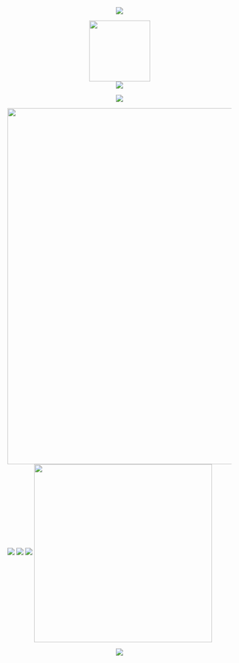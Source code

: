 <p align="center">
<img src="https://capsule-render.vercel.app/api?type=waving&color=timeGradient&height=300&&section=header&text={TITLE}&fontSize=90&fontAlign=50&fontAlignY=30&desc={SUB_TITLE}&descAlign=50&descSize=30&descAlignY=60&animation=twinkling" />
</p>

<div align="center"> <img height="137px" src="https://github-readme-stats.vercel.app/api?username=3323223659&hide_title=true&hide_border=true&show_icons=trueline_height=21&text_color=000&icon_color=000&bg_color=0,ea6161,ffc64d,fffc4d,52fa5a&theme=graywhite" /> </div>

<div align="center"> <img src="https://github-readme-stats.vercel.app/api/top-langs/?username=3323223659&hide_title=true&hide_border=true&layout=compact&langs_count=6&text_color=000&icon_color=fff&bg_color=0,52fa5a,4dfcff,c64dff&theme=graywhite" /> </div>

<p align="center">
  <a href="https://skillicons.dev">
    <img src="https://skillicons.dev/icons?i=idea,java,pycharm,py,vscode,vue,js,html,css" />
  </a>
</p>

<img width="800" src="https://github-readme-activity-graph.vercel.app/graph?username=3323223659&theme=github-compact&hide_border=true&area=true" />

<img src="https://github-readme-stats.vercel.app/api/top-langs/?username=3323223659&layout=compact&hide_border=true&langs_count=10">


<img src="https://komarev.com/ghpvc/?username=2302_79380280&label=CSDN&color=orange">
<img src="https://komarev.com/ghpvc/?username=3323223659@qq.com&label=Email&color=green">

<img align="center" width="400" src="https://github-readme-stats.vercel.app/api?username=3323223659&theme=transparent&include_all_commits=true&show_icons=true&hide_border=true" />

<p align="center">
<img src="https://capsule-render.vercel.app/api?type=waving&color=timeGradient&height=300&&section=footer&text={TITLE}&fontSize=90&fontAlign=50&fontAlignY=70&desc={SUB_TITLE}&descAlign=50&descSize=30&descAlignY=40&animation=twinkling" />
</p>

